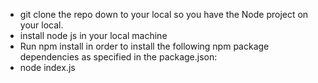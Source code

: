 * git clone the repo down to your local so you have the Node project on your local.
* install  node js in your local machine
* Run npm install in order to install the following npm package dependencies as specified in the package.json:
* node index.js
